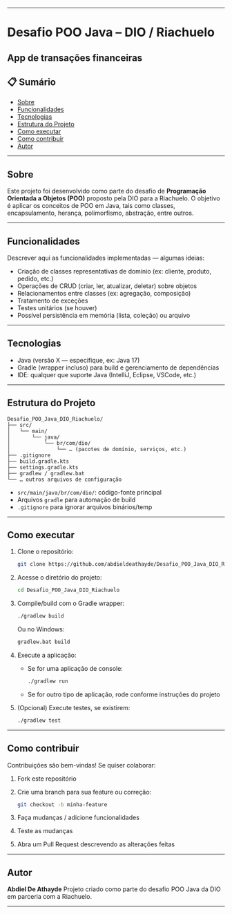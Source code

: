 
---

# Desafio POO Java – DIO / Riachuelo

## App de transações financeiras

## 📋 Sumário

* [Sobre](#sobre)
* [Funcionalidades](#funcionalidades)
* [Tecnologias](#tecnologias)
* [Estrutura do Projeto](#estrutura-do-projeto)
* [Como executar](#como-executar)
* [Como contribuir](#como-contribuir)
* [Autor](#autor)

---

## Sobre

Este projeto foi desenvolvido como parte do desafio de **Programação Orientada a Objetos (POO)** proposto pela DIO para a Riachuelo. O objetivo é aplicar os conceitos de POO em Java, tais como classes, encapsulamento, herança, polimorfismo, abstração, entre outros.

---

## Funcionalidades

Descrever aqui as funcionalidades implementadas — algumas ideias:

* Criação de classes representativas de domínio (ex: cliente, produto, pedido, etc.)
* Operações de CRUD (criar, ler, atualizar, deletar) sobre objetos
* Relacionamentos entre classes (ex: agregação, composição)
* Tratamento de exceções
* Testes unitários (se houver)
* Possível persistência em memória (lista, coleção) ou arquivo

---

## Tecnologias

* Java (versão X — especifique, ex: Java 17)
* Gradle (wrapper incluso) para build e gerenciamento de dependências
* IDE: qualquer que suporte Java (IntelliJ, Eclipse, VSCode, etc.)

---

## Estrutura do Projeto

```
Desafio_POO_Java_DIO_Riachuelo/
├── src/
│   └── main/
│       └── java/
│           └── br/com/dio/
│               └── … (pacotes de domínio, serviços, etc.)
├── .gitignore
├── build.gradle.kts
├── settings.gradle.kts
├── gradlew / gradlew.bat
└── … outros arquivos de configuração
```

* `src/main/java/br/com/dio/`: código-fonte principal
* Arquivos `gradle` para automação de build
* `.gitignore` para ignorar arquivos binários/temp

---

## Como executar

1. Clone o repositório:

   ```bash
   git clone https://github.com/abdieldeathayde/Desafio_POO_Java_DIO_Riachuelo.git
   ```

2. Acesse o diretório do projeto:

   ```bash
   cd Desafio_POO_Java_DIO_Riachuelo
   ```

3. Compile/build com o Gradle wrapper:

   ```bash
   ./gradlew build
   ```

   Ou no Windows:

   ```cmd
   gradlew.bat build
   ```

4. Execute a aplicação:

   * Se for uma aplicação de console:

     ```bash
     ./gradlew run
     ```
   * Se for outro tipo de aplicação, rode conforme instruções do projeto

5. (Opcional) Execute testes, se existirem:

   ```bash
   ./gradlew test
   ```

---

## Como contribuir

Contribuições são bem-vindas! Se quiser colaborar:

1. Fork este repositório
2. Crie uma branch para sua feature ou correção:

   ```bash
   git checkout -b minha-feature
   ```
3. Faça mudanças / adicione funcionalidades
4. Teste as mudanças
5. Abra um Pull Request descrevendo as alterações feitas

---

## Autor

**Abdiel De Athayde**
Projeto criado como parte do desafio POO Java da DIO em parceria com a Riachuelo.

---


